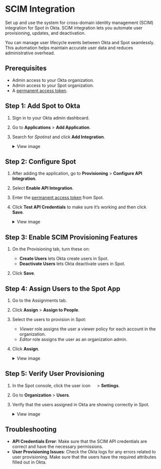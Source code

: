 # SCIM Integration

Set up and use the system for cross-domain identity management (SCIM) integration for Spot in Okta. SCIM integration lets you automate user provisioning, updates, and deactivation.

You can manage user lifecycle events between Okta and Spot seamlessly. This automation helps maintain accurate user data and reduces administrative overhead.

## Prerequisites
* Admin access to your Okta organization.
* Admin access to your Spot organization.
* A [permanent access token](https://docs.spot.io/administration/api/create-api-token).

## Step 1: Add Spot to Okta

1. Sign in to your Okta admin dashboard.
2. Go to **Applications** > **Add Application**.
3. Search for <i>Spotinst</i> and click **Add Integration**.

    <details>
     <summary markdown="span">View image</summary>

     <img alt="scim1" src="https://github.com/user-attachments/assets/7f2c1ee9-cb5b-442a-b680-569b505fef50" />

    </details>

## Step 2: Configure Spot

1. After adding the application, go to **Provisioning** > **Configure API Integration**.
2. Select **Enable API Integration**.
3. Enter the [permanent access token](https://docs.spot.io/administration/api/create-api-token) from Spot.
4. Click **Test API Credentials** to make sure it’s working and then click **Save**.
   
    <details>
     <summary markdown="span">View image</summary>
      
     <img alt="scim2" src="https://github.com/user-attachments/assets/fc8cae93-8796-4fd1-bb6f-e67a638eb49d" />
    </details>

## Step 3: Enable SCIM Provisioning Features

1. On the Provisioning tab, turn these on:
     * **Create Users** lets Okta create users in Spot.
     * **Deactivate Users** lets Okta deactivate users in Spot.

2. Click **Save**.

## Step 4: Assign Users to the Spot App

1. Go to the Assignments tab.
2. Click **Assign** > **Assign to People**.
3. Select the users to provision in Spot:
     * <i>Viewer</i> role assigns the user a viewer policy for each account in the organization.
     * <i>Editor</i> role assigns the user as an organization admin.
4. Click **Assign**.

    <details>
     <summary markdown="span">View image</summary>
   
     <img alt="scim3" src="https://github.com/user-attachments/assets/4b146b19-1b6d-4e22-b25b-90d87b440835" />
    </details>

## Step 5: Verify User Provisioning

1. In the Spot console, click the user icon <img height="14" src="https://docs.spot.io/administration/_media/usericon.png">  > **Settings**.
3. Go to **Organization** > **Users**.
2. Verify that the users assigned in Okta are showing correctly in Spot.
    <details>
     <summary markdown="span">View image</summary>

     <img alt="scim4" src="https://github.com/user-attachments/assets/21ecaf2e-fc5c-4296-9c01-c8b6ae6195dd" />

    </details>


## Troubleshooting

* **API Credentials Error**: Make sure that the SCIM API credentials are correct and have the necessary permissions.
* **User Provisioning Issues**: Check the Okta logs for any errors related to user provisioning. Make sure that the users have the required attributes filled out in Okta.
